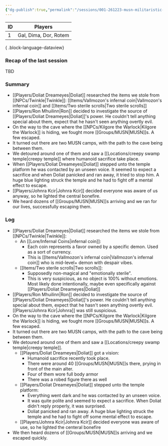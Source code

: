 ```yaml
---
{"dg-publish":true,"permalink":"/sessions/001-261223-musn-militaristic-undead-swamp-naga-and-their-temple/","tags":["session"],"noteIcon":"session"}
---
```


| ID | Players               |
| -- | --------------------- |
| 1  | Gal, Dima, Dor, Rotem |

{ .block-language-dataview}
### Recap of the last session
TBD
### Summary
- [[Players/Doliat Dreameyes\|Doliat]] researched the items we stole from [[NPCs/Twinkle\|Twinkle]]:  [[Items/Vallmozon's infernal coin\|Vallmozon's infernal coin]] and [[Items/Two sterile scrolls\|Two sterile scrolls]]
- [[Players/Ron Mhuilinn\|Ron]] decided to investigate the source of [[Players/Doliat Dreameyes\|Doliat]]'s power. He couldn't tell anything special about them, expect that he hasn't seen anything overtly evil.
- On the way to the cave where the [[NPCs/Kilgore the Warlock\|Kilgore the Warlock]] is hiding, we fought more [[Groups/MUSN\|MUSN]]s. A few escaped.
- It turned out there are two MUSN camps, with the path to the cave being between them. 
- We detoured around one of them and saw a [[Locations/creepy swamp temple\|creepy temple]] where humanoid sacrifice take place.
- When [[Players/Doliat Dreameyes\|Doliat]] stepped unto the temple platform ​he was contacted by an unseen voice. It seemed to expect a sacrifice and when Doliat panicked and ran away, it tried to stop him. A huge blue lighting struck the temple and he had to fight off a mental effect to escape.
- [[Players/Johnra Kcir\|Johnra Kcir]] decided everyone was aware of us anyway, so he lighted the central bonefire.
- We heard dozens of [[Groups/MUSN\|MUSN]]s arriving and we ran for our lives, successfully escaping them.

### Log
- [[Players/Doliat Dreameyes\|Doliat]] researched the items we stole from [[NPCs/Twinkle\|Twinkle]]:
	- An [[Lore/Infernal Coins\|infernal coin]]:
		- Each coin represents a favor owned by a specific demon. Used as a sort of currency.
		- This is [[Items/Vallmozon's infernal coin\|Vallmozon's infernal coin]] who is mid-level+ demon with despair vibes.
	- [[Items/Two sterile scrolls\|Two scrolls]]:
		- Supposedly non-magical and "emotionally sterile".
		- This is very suspicious, as no object is 100% without emotions. Most likely done intentionally, maybe even specifically against [[Players/Doliat Dreameyes\|Doliat]]    
- [[Players/Ron Mhuilinn\|Ron]] decided to investigate the source of [[Players/Doliat Dreameyes\|Doliat]]'s power. He couldn't tell anything special about them, expect that he hasn't seen anything overtly evil. [[Players/Johnra Kcir\|Johnra]] was still suspicious. 
- On the way to the cave where the [[NPCs/Kilgore the Warlock\|Kilgore the Warlock]] is hiding, we fought more [[Groups/MUSN\|MUSN]]s. A few escaped.
- It turned out there are two MUSN camps, with the path to the cave being between them.
- We detoured around one of them and saw a [[Locations/creepy swamp temple\|creepy temple]].
	- [[Players/Doliat Dreameyes\|Doliat]] got a vision:
		- Humanoid sacrifice recently took place.
		- There were around 40 [[Groups/MUSN\|MUSN]]s there, prying in front of the main alter.
		- Four of them wore full body armor
		- There was a robed figure there as well
	- [[Players/Doliat Dreameyes\|Doliat]] stepped unto the temple platform:
		- Everything went dark and he was contacted by an unseen voice.
		- It was quite polite and seemed to expect a sacrifice. When Doliat didn't reply properly, it was surprised.
		- Doliat panicked and ran away. A huge blue lighting struck the temple and he had to fight off some mental effect to escape.
	- [[Players/Johnra Kcir\|Johnra Kcir]] decided everyone was aware of use, so he lighted the centeral bonefire
- We then heard dozens of [[Groups/MUSN\|MUSN]]s arriving and we escaped quickly.